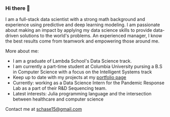 ### Hi there 👋

I am a full-stack data scientist with a strong math background and experience using predictive and deep learning modeling. I am passionate about making an impact by applying my data science skills to provide data-driven solutions to the world's problems. An experienced manager, I know the best results come from teamwork and empowering those around me.

More about me:

- I am a graduate of Lambda School's Data Science track.
- I am currently a part-time student at Columbia University pursing a B.S in Computer Science with a focus on the Intelligent Systems track
- Keep up to date with my projects at my [portfolio page](http://steventchase.com)
- Currently: working as a Data Science Intern for the Pandemic Response Lab as a part of their R&D Sequencing team.
- Latest interests: Julia programming language and the intersection between healthcare and computer science

Contact me at schase15@gmail.com
